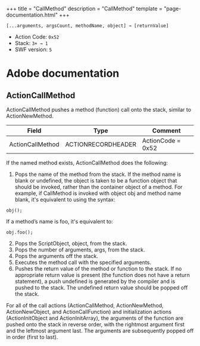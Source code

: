 +++
title = "CallMethod"
description = "CallMethod"
template = "page-documentation.html"
+++

```
[...arguments, argsCount, methodName, object] → [returnValue]
```

- Action Code: `0x52`
- Stack: `3+ → 1`
- SWF version: `5`

# Adobe documentation

## ActionCallMethod

ActionCallMethod pushes a method (function) call onto the stack, similar to ActionNewMethod.

| Field              | Type               | Comment           |
|--------------------|--------------------|-------------------|
| ActionCallMethod   | ACTIONRECORDHEADER | ActionCode = 0x52 |

If the named method exists, ActionCallMethod does the following:
1. Pops the name of the method from the stack. If the method name is blank or undefined, the object is
  taken to be a function object that should be invoked, rather than the container object of a method. For
  example, if CallMethod is invoked with object obj and method name blank, it's equivalent to using the
  syntax:
  ```as2
  obj();
  ```
  If a method’s name is foo, it's equivalent to:
  ```as2
  obj.foo();
  ```
2. Pops the ScriptObject, object, from the stack.
3. Pops the number of arguments, args, from the stack.
4. Pops the arguments off the stack.
5. Executes the method call with the specified arguments.
6. Pushes the return value of the method or function to the stack.
   If no appropriate return value is present (the function does not have a return statement), a push
   undefined is generated by the compiler and is pushed to the stack. The undefined return value should
   be popped off the stack.

For all of the call actions (ActionCallMethod, ActionNewMethod, ActionNewObject, and ActionCallFunction) and
initialization actions (ActionInitObject and ActionInitArray), the arguments of the function are pushed onto the
stack in reverse order, with the rightmost argument first and the leftmost argument last. The arguments are
subsequently popped off in order (first to last).
